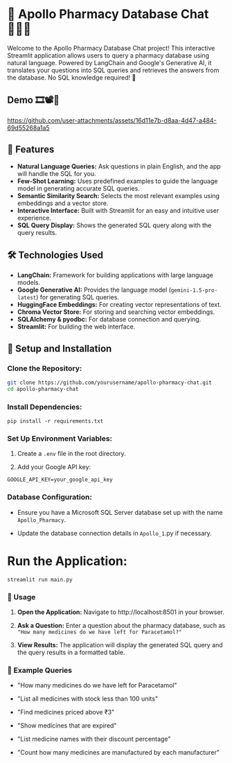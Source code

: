# 🏥 Apollo Pharmacy Database Chat 👨🏼‍⚕️

Welcome to the Apollo Pharmacy Database Chat project! This interactive Streamlit application allows users to query a pharmacy database using natural language. Powered by LangChain and Google's Generative AI, it translates your questions into SQL queries and retrieves the answers from the database. No SQL knowledge required! 🚀

## Demo 🎞📽🎥




https://github.com/user-attachments/assets/16d11e7b-d8aa-4d47-a484-69d55268a1a5




## 🌟 Features

- **Natural Language Queries:** Ask questions in plain English, and the app will handle the SQL for you.
- **Few-Shot Learning:** Uses predefined examples to guide the language model in generating accurate SQL queries.
- **Semantic Similarity Search:** Selects the most relevant examples using embeddings and a vector store.
- **Interactive Interface:** Built with Streamlit for an easy and intuitive user experience.
- **SQL Query Display:** Shows the generated SQL query along with the query results.

## 🛠️ Technologies Used

- **LangChain:** Framework for building applications with large language models.
- **Google Generative AI:** Provides the language model (`gemini-1.5-pro-latest`) for generating SQL queries.
- **HuggingFace Embeddings:** For creating vector representations of text.
- **Chroma Vector Store:** For storing and searching vector embeddings.
- **SQLAlchemy & pyodbc:** For database connection and querying.
- **Streamlit:** For building the web interface.

## 🚀 Setup and Installation

### Clone the Repository:
```bash
git clone https://github.com/yourusername/apollo-pharmacy-chat.git
cd apollo-pharmacy-chat
```
### Install Dependencies:

```
pip install -r requirements.txt
```
### Set Up Environment Variables:

1. Create a `.env` file in the root directory.

2. Add your Google API key:

```
GOOGLE_API_KEY=your_google_api_key
```
### Database Configuration:

- Ensure you have a Microsoft SQL Server database set up with the name `Apollo_Pharmacy`.

- Update the database connection details in `Apollo_1`.py if necessary.

# Run the Application:
```
streamlit run main.py
```
### 🎯 Usage
1. **Open the Application:** Navigate to http://localhost:8501 in your browser.

2. **Ask a Question:** Enter a question about the pharmacy database, such as `"How many medicines do we have left for Paracetamol?"`

3. **View Results:** The application will display the generated SQL query and the query results in a formatted table.

### 📝 Example Queries

* "How many medicines do we have left for Paracetamol"

* "List all medicines with stock less than 100 units"

* "Find medicines priced above ₹3"

* "Show medicines that are expired"

* "List medicine names with their discount percentage"

* "Count how many medicines are manufactured by each manufacturer"
